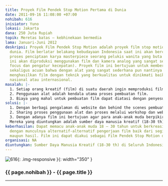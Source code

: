 ```yaml
---
title: Proyek Film Pendek Stop Motion Pertama di Dunia
date: 2011-09-16 11:08:00 +07:00
nohibah: 616
inisiator: Yuno
lokasi: Jakarta
dana: 250 Juta Rupiah
topik: Meretas batas – kebhinekaan bermedia
lama: Januari-Juni 2012
deskripsi: Proyek Film Pendek Stop Motion adalah proyek film stop motion pertama di
  dunia. Film berlatar belakang kebudayaan Indonesia saat ini akan bercerita tentang
  proses penciptaan karya masterpiece seorang pelukis wanita yang buta warna. Film
  ini akan diproduksi menggunakan film dan kamera analog yang sangat sederhana (tanpa
  focus dan pengatur kecepatan). Proyek film ini bertujuan untuk memberikan pengetahuan
  sekaligus acuan bahwa dengan alat yang sangat sederhana pun nantinya kita dapat
  menghasilkan film dengan teknik yang berkualitas untuk dinikmati baik di kalangan
  nasional atau internasional.
masalah: |-
  1. Setiap orang kreatif (film) di suatu daerah ingin memproduksi film tetapi tidak punya tim dan pengalaman produksi film.
  2. Penggunaan alat adalah kendala utama proses pembuatan film.
  3. Biaya yang mahal untuk pembuatan film dapat diatasi dengan penyesuaian bentuk produksi film tanpa mengurangi kualitasnya.
solusi: |-
  1. Dengan berbagi pengalaman di website dan behind the scenes pembuatan film.
  2. Sharing proses penggunaan alat dan proses melalui workshop dan website.
  3. Dengan adanya film ini bertujuan agar para anak-anak muda berpikir menciptakan sesuatu (film) dengan alternatif dengan biaya yang dapat ditekan tanpa mengurangi kualitas film tersebut.
  Mereka yang diuntungkan adalah sumber daya manusia kreatif (18-30 th) di seluruh Indonesia.
keberhasilan: Dapat memacu anak-anak muda 18 – 30 tahun untuk berkreasi melalui film
  dengan munculnya alternatif-alternatif pengerjaan film baik dari segi produksi pengerjaan
  maupun hasil. Film ini dapat diakui sebagai Film Pendek Stop Motion di Dunia Internasional.
organisasi: NA
diuntungkan: Sumber Daya Manusia Kreatif (18-30 th) di Seluruh Indonesia
---
```


![616](/static/img/hibahcmb/616.png){: .img-responsive }{: width="350" }

### {{ page.nohibah }} - {{ page.title }}

---
